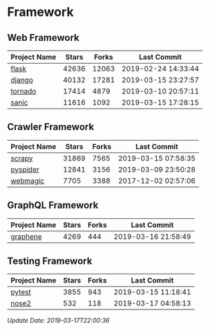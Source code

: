 # Framework

## Web Framework

| Project Name | Stars | Forks | Last Commit |
| ------------ | ----- | ----- | ----------- |
| [flask](https://github.com/pallets/flask) | 42636 | 12063 | 2019-02-24 14:33:44 |
| [django](https://github.com/django/django) | 40132 | 17281 | 2019-03-15 23:27:57 |
| [tornado](https://github.com/tornadoweb/tornado) | 17414 | 4879 | 2019-03-10 20:57:11 |
| [sanic](https://github.com/huge-success/sanic) | 11616 | 1092 | 2019-03-15 17:28:15 |

## Crawler Framework

| Project Name | Stars | Forks | Last Commit |
| ------------ | ----- | ----- | ----------- |
| [scrapy](https://github.com/scrapy/scrapy) | 31869 | 7565 | 2019-03-15 07:58:35 |
| [pyspider](https://github.com/binux/pyspider) | 12841 | 3156 | 2019-03-09 23:50:28 |
| [webmagic](https://github.com/code4craft/webmagic) | 7705 | 3388 | 2017-12-02 02:57:06 |

## GraphQL Framework

| Project Name | Stars | Forks | Last Commit |
| ------------ | ----- | ----- | ----------- |
| [graphene](https://github.com/graphql-python/graphene) | 4269 | 444 | 2019-03-16 21:58:49 |

## Testing Framework

| Project Name | Stars | Forks | Last Commit |
| ------------ | ----- | ----- | ----------- |
| [pytest](https://github.com/pytest-dev/pytest) | 3855 | 943 | 2019-03-15 11:18:41 |
| [nose2](https://github.com/nose-devs/nose2) | 532 | 118 | 2019-03-17 04:58:13 |

*Update Date: 2019-03-17T22:00:36*